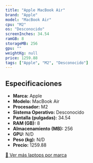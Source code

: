 ```yaml
---
title: "Apple MacBook Air"
brand: "Apple"
model: "MacBook Air"
cpu: "M2"
os: "Desconocido"
screenInches: 34.54
ramGB: 8
storageMB: 256
gpu: ""
weightKg: null
price: 1259.88
tags: ["Apple", "M2", "Desconocido"]
---
```

## Especificaciones

- **Marca:** Apple
- **Modelo:** MacBook Air
- **Procesador:** M2
- **Sistema Operativo:** Desconocido
- **Pantalla (pulgadas):** 34.54
- **RAM (GB):** 8
- **Almacenamiento (MB):** 256
- **GPU:** N/D
- **Peso (kg):** N/D
- **Precio:** 1259.88

[:rocket: Ver más laptops por marca](/brand/apple)
